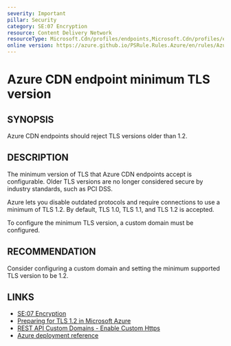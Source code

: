 ```yaml
---
severity: Important
pillar: Security
category: SE:07 Encryption
resource: Content Delivery Network
resourceType: Microsoft.Cdn/profiles/endpoints,Microsoft.Cdn/profiles/endpoints/customdomains
online version: https://azure.github.io/PSRule.Rules.Azure/en/rules/Azure.CDN.MinTLS/
---
```


# Azure CDN endpoint minimum TLS version

## SYNOPSIS

Azure CDN endpoints should reject TLS versions older than 1.2.

## DESCRIPTION

The minimum version of TLS that Azure CDN endpoints accept is configurable.
Older TLS versions are no longer considered secure by industry standards, such as PCI DSS.

Azure lets you disable outdated protocols and require connections to use a minimum of TLS 1.2.
By default, TLS 1.0, TLS 1.1, and TLS 1.2 is accepted.

To configure the minimum TLS version, a custom domain must be configured.

## RECOMMENDATION

Consider configuring a custom domain and setting the minimum supported TLS version to be 1.2.

## LINKS

- [SE:07 Encryption](https://learn.microsoft.com/azure/well-architected/security/encryption)
- [Preparing for TLS 1.2 in Microsoft Azure](https://azure.microsoft.com/updates/azuretls12/)
- [REST API Custom Domains - Enable Custom Https](https://learn.microsoft.com/rest/api/cdn/customdomains/enablecustomhttps#minimumtlsversion)
- [Azure deployment reference](https://learn.microsoft.com/azure/templates/microsoft.cdn/profiles/endpoints)
